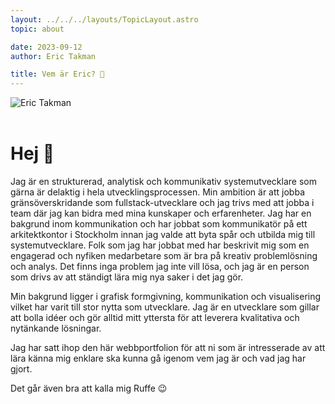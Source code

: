 ```yaml
---
layout: ../../../layouts/TopicLayout.astro
topic: about

date: 2023-09-12
author: Eric Takman

title: Vem är Eric? 🤨
---
```


<div class="h-80 max-w-80 pb-2 place-self-center">
	<img 
		src="/images/eric.png" 
		alt="Eric Takman" 
		class="object-none h-full w-fit rounded-xl"
	>
</div>

<br />

# Hej 👋

Jag är en strukturerad, analytisk och kommunikativ systemutvecklare som gärna är delaktig i hela utvecklingsprocessen. Min ambition är att jobba gränsöverskridande som fullstack-utvecklare och jag trivs med att jobba i team där jag kan bidra med mina kunskaper och erfarenheter. Jag har en bakgrund inom kommunikation och har jobbat som kommunikatör på ett arkitektkontor i Stockholm innan jag valde att byta spår och utbilda mig till systemutvecklare. Folk som jag har jobbat med har beskrivit mig som en engagerad och nyfiken medarbetare som är bra på kreativ problemlösning och analys. Det finns inga problem jag inte vill lösa, och jag är en person som drivs av att ständigt lära mig nya saker i det jag gör.

Min bakgrund ligger i grafisk formgivning, kommunikation och visualisering vilket har varit till stor nytta som utvecklare. Jag är en utvecklare som gillar att bolla idéer och gör alltid mitt yttersta för att leverera kvalitativa och nytänkande lösningar.

Jag har satt ihop den här webbportfolion för att ni som är intresserade av att lära känna mig enklare ska kunna gå igenom vem jag är och vad jag har gjort.

Det går även bra att kalla mig Ruffe 😉
